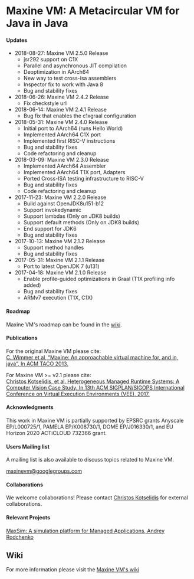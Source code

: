 # Maxine VM: A Metacircular VM for Java in Java

#### Updates

* 2018-08-27: Maxine VM 2.5.0 Release
  * jsr292 support on C1X
  * Parallel and asynchronous JIT compilation
  * Deoptimization in AArch64
  * New way to test cross-isa assemblers
  * Inspector fix to work with Java 8
  * Bug and stability fixes
* 2018-06-26: Maxine VM 2.4.2 Release
  * Fix checkstyle url
* 2018-06-14: Maxine VM 2.4.1 Release
  * Bug fix that enables the c1xgraal configuration
* 2018-05-31: Maxine VM 2.4.0 Release
  * Initial port to AArch64 (runs Hello World)
  * Implemented AArch64 C1X port
  * Implemented first RISC-V instructions
  * Bug and stability fixes
  * Code refactoring and cleanup
* 2018-03-09: Maxine VM 2.3.0 Release
  * Implemented AArch64 Assembler
  * Implemented AArch64 T1X port, Adapters
  * Ported Cross-ISA testing infrastructure to RISC-V
  * Bug and stability fixes
  * Code refactoring and cleanup
* 2017-11-23: Maxine VM 2.2.0 Release
  * Build against OpenJDK8u151-b12
  * Support invokedynamic
  * Support lambdas (Only on JDK8 builds)
  * Support default methods (Only on JDK8 builds)
  * End support for JDK6
  * Bug and stability fixes
* 2017-10-13: Maxine VM 2.1.2 Release
  * Support method handles
  * Bug and stability fixes
* 2017-05-31: Maxine VM 2.1.1 Release
  * Port to latest OpenJDK 7 (u131)
* 2017-04-18: Maxine VM 2.1.0 Release
  * Enable profile-guided optimizations in Graal (T1X profiling info
    added)
  * Bug and stability fixes
  * ARMv7 execution (T1X, C1X)

#### Roadmap

Maxine VM's roadmap can be found in the [wiki](https://github.com/beehive-lab/Maxine-VM/wiki#roadmap).

#### Publications

For the original Maxine VM please cite:  
[C. Wimmer et al, “Maxine: An approachable virtual machine for, and in, java”, In ACM TACO 2013.](http://dl.acm.org/citation.cfm?id=2400689&dl=ACM&coll=DL&CFID=748733895&CFTOKEN=73017278)

For Maxine VM >= v2.1 please cite:  
[Christos Kotselidis, et al. Heterogeneous Managed Runtime Systems: A Computer Vision Case Study. In 13th ACM SIGPLAN/SIGOPS International Conference on Virtual Execution Environments (VEE), 2017.](http://dl.acm.org/citation.cfm?id=3050764)

#### Acknowledgments

This work in Maxine VM is partially supported by EPSRC grants Anyscale
EP/L000725/1, PAMELA EP/K008730/1, DOME EP/J016330/1, and EU Horizon
2020 ACTiCLOUD 732366 grant.

#### Users Mailing list

A mailing list is also available to discuss topics related to Maxine VM.

maxinevm@googlegroups.com

#### Collaborations

We welcome collaborations! Please
contact
[Christos Kotselidis](mailto:christos.kotselidis@manchester.ac.uk) for
external collaborations.

#### Relevant Projects

[MaxSim: A simulation platform for Managed Applications, Andrey Rodchenko](https://github.com/beehive-lab/MaxSim)

## Wiki

For more information please visit
the [Maxine VM's wiki](https://github.com/beehive-lab/Maxine-VM/wiki)
